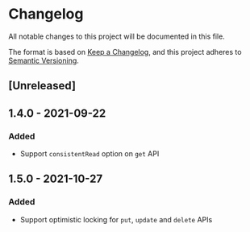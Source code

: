 # Changelog

All notable changes to this project will be documented in this file.

The format is based on [Keep a Changelog](https://keepachangelog.com/en/1.0.0/),
and this project adheres to
[Semantic Versioning](https://semver.org/spec/v2.0.0.html).

## [Unreleased]

## 1.4.0 - 2021-09-22

### Added

- Support `consistentRead` option on `get` API

## 1.5.0 - 2021-10-27

### Added

- Support optimistic locking for `put`, `update` and `delete` APIs
